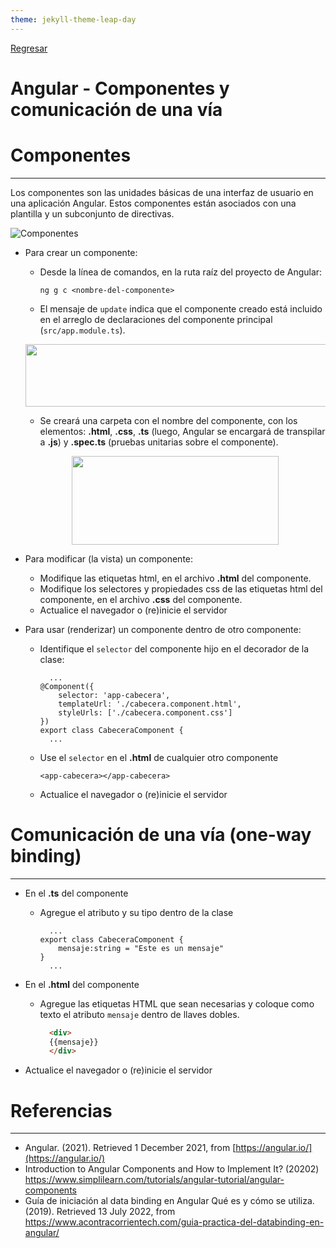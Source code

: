 ```yaml
---
theme: jekyll-theme-leap-day
---
```


[Regresar](/DAWM-2022/)

Angular - Componentes y comunicación de una vía
=======================================================


Componentes
===========

* * *

Los componentes son las unidades básicas de una interfaz de usuario en una aplicación Angular. Estos componentes están asociados con una plantilla y un subconjunto de directivas.

![Componentes](https://www.simplilearn.com/ice9/free_resources_article_thumb/Components_Heirarchy-Angular_Components.PNG)

* Para crear un componente:

    + Desde la línea de comandos, en la ruta raíz del proyecto de Angular:
      ```
      ng g c <nombre-del-componente>
      ```
    + El mensaje de `update` indica que el componente creado está incluido en el arreglo de declaraciones del componente principal (`src/app.module.ts`).

    <p align="center">
      <img width="790" height="100" src="https://www.simplilearn.com/ice9/free_resources_article_thumb/Component_Message.PNG">
    </p>

    + Se creará una carpeta con el nombre del componente, con los elementos: **.html**, **.css**, **.ts** (luego, Angular se encargará de transpilar a **.js**) y **.spec.ts** (pruebas unitarias sobre el componente).

    <p align="center">
      <img width="331" height="142" src="https://www.simplilearn.com/ice9/free_resources_article_thumb/Create_component.PNG">
    </p>

    
    

* Para modificar (la vista) un componente:

    + Modifique las etiquetas html, en el archivo **.html** del componente.
    + Modifique los selectores y propiedades css de las etiquetas html del componente, en el archivo **.css** del componente.
    + Actualice el navegador o (re)inicie el servidor

* Para usar (renderizar) un componente dentro de otro componente:
    
    + Identifique el `selector` del componente hijo en el decorador de la clase:
      ```
        ...
      @Component({
          selector: 'app-cabecera',
          templateUrl: './cabecera.component.html',
          styleUrls: ['./cabecera.component.css']
      })
      export class CabeceraComponent {
        ...
      ```

    + Use el `selector` en el **.html** de cualquier otro componente
      ```
      <app-cabecera></app-cabecera>
      ``` 

    + Actualice el navegador o (re)inicie el servidor



Comunicación de una vía (one-way binding) 
=========================================

* * *

* En el **.ts** del componente

  + Agregue el atributo y su tipo dentro de la clase

    ```
      ...
    export class CabeceraComponent {
        mensaje:string = "Este es un mensaje"
    }
      ...
    ```
* En el **.html** del componente
  
  + Agregue las etiquetas HTML que sean necesarias y coloque como texto el atributo `mensaje` dentro de llaves dobles.
  
    ```html
      <div>
      {{mensaje}}
      </div>
    ```

* Actualice el navegador o (re)inicie el servidor
    


Referencias 
===========

* * *

* Angular. (2021). Retrieved 1 December 2021, from [https://angular.io/](https://angular.io/)
* Introduction to Angular Components and How to Implement It? (20202) https://www.simplilearn.com/tutorials/angular-tutorial/angular-components
* Guía de iniciación al data binding en Angular Qué es y cómo se utiliza. (2019). Retrieved 13 July 2022, from https://www.acontracorrientech.com/guia-practica-del-databinding-en-angular/